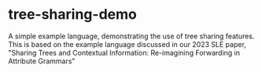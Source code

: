 # tree-sharing-demo
A simple example language, demonstrating the use of tree sharing features.
This is based on the example language discussed in our 2023 SLE paper, "Sharing Trees and Contextual Information: Re-imagining Forwarding in Attribute Grammars"
